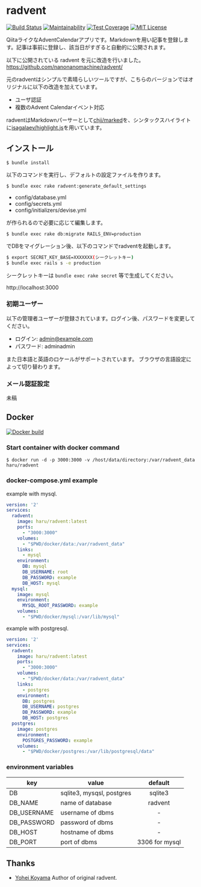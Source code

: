radvent
=======

[![Build Status](https://travis-ci.org/haru/radvent.svg?branch=master)](https://travis-ci.org/haru/radvent)
[![Maintainability](https://api.codeclimate.com/v1/badges/6ef37e4698d17ed0596b/maintainability)](https://codeclimate.com/github/haru/radvent/maintainability)
[![Test Coverage](https://api.codeclimate.com/v1/badges/6ef37e4698d17ed0596b/test_coverage)](https://codeclimate.com/github/haru/radvent/test_coverage)
[![MIT License](http://img.shields.io/badge/license-MIT-blue.svg?style=flat)](LICENSE)




QiitaライクなAdventCalendarアプリです。Markdownを用い記事を登録します。記事は事前に登録し、該当日がすぎると自動的に公開されます。

以下に公開されている radvent を元に改造を行いました。
https://github.com/nanonanomachine/radvent/

元のradventはシンプルで素晴らしいツールですが、こちらのバージョンではオリジナルに以下の改造を加えています。

- ユーザ認証
- 複数のAdvent Calendarイベント対応

radventはMarkdownパーサーとして[chjj/marked](https://github.com/chjj/marked)を、シンタックスハイライトに[isagalaev/highlight.js](https://github.com/isagalaev/highlight.js)を用いています。

## インストール

```$ bundle install```

以下のコマンドを実行し、デフォルトの設定ファイルを作ります。

```$ bundle exec rake radvent:generate_default_settings```

- config/database.yml
- config/secrets.yml
- config/initializers/devise.yml

が作られるので必要に応じて編集します。

```$ bundle exec rake db:migrate RAILS_ENV=production```

でDBをマイグレーション後、以下のコマンドでradventを起動します。


```bash
$ export SECRET_KEY_BASE=XXXXXXX(シークレットキー)
$ bundle exec rails s -e production
```

シークレットキーは
```bundle exec rake secret```
等で生成してください。

http://localhost:3000

### 初期ユーザー

以下の管理者ユーザーが登録されています。ログイン後、パスワードを変更してください。

- ログイン: admin@example.com
- パスワード: adminadmin

また日本語と英語のロケールがサポートされています。
ブラウザの言語設定によって切り替わります。

### メール認証設定

未稿

## Docker

[![Docker build](http://dockeri.co/image/haru/radvent)](https://registry.hub.docker.com/u/haru/radvent/)

### Start container with docker command

```
$ docker run -d -p 3000:3000 -v /host/data/directory:/var/radvent_data haru/radvent
```

### docker-compose.yml example

example with mysql.

```yaml
version: '2'
services:
  radvent:
    image: haru/radvent:latest
    ports:
      - "3000:3000"
    volumes:
      - "$PWD/docker/data:/var/radvent_data"
    links:
      - mysql
    environment:
      DB: mysql
      DB_USERNAME: root
      DB_PASSWORD: example
      DB_HOST: mysql
  mysql:
    image: mysql
    environment:
      MYSQL_ROOT_PASSWORD: example
    volumes:
      - "$PWD/docker/mysql:/var/lib/mysql"
```

example with postgresql.

```yaml
version: '2'
services:
  radvent:
    image: haru/radvent:latest
    ports:
      - "3000:3000"
    volumes:
      - "$PWD/docker/data:/var/radvent_data"
    links:
      - postgres
    environment:
      DB: postgres
      DB_USERNAME: postgres
      DB_PASSWORD: example
      DB_HOST: postgres
  postgres:
    image: postgres
    environment:
      POSTGRES_PASSWORD: example
    volumes:
      - "$PWD/docker/postgres:/var/lib/postgresql/data"
```

### environment variables

| key         | value                     |     default    |
|-------------|---------------------------|:--------------:|
| DB          | sqlite3, mysqsl, postgres |     sqlite3    |
| DB_NAME     | name of database          |     radvent    |
| DB_USERNAME | username of dbms          |        -       |
| DB_PASSWORD | password of dbms          |        -       |
| DB_HOST     | hostname of dbms          |        -       |
| DB_PORT     | port of dbms              | 3306 for mysql |


Thanks
--------

* [Yohei Koyama](https://github.com/nanonanomachine) Author of original radvent.

